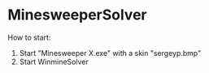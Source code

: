 MinesweeperSolver
=================

How to start:

1. Start "Minesweeper X.exe" with a skin "sergeyp.bmp"
2. Start WinmineSolver 